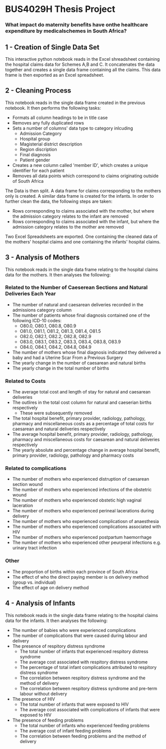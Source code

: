 # BUS4029H Thesis Project
### What impact do maternity benefits have onthe healthcare expenditure by medicalschemes in South Africa?

## 1 - Creation of Single Data Set
This interactive python notebook reads in the Excel shreadsheet containing the hospital claims data for Schemes A,B and C. It concatenates the data together and creates a single data frame containing all the claims. This data frame is then exported as an Excel spreadsheet.

## 2 - Cleaning Process
This notebook reads in the single data frame created in the previous notebook. It then performs the following tasks:
- Formats all column headings to be in title case
- Removes any fully duplicated rows 
- Sets a number of columns' data type to category inlcuding
    - Admission Category 
    - Hospital group
    - Magisterial district description
    - Region discription
    - Final diagnosis
    - Patient gender
- Creates a new column called 'member ID', which creates a unique identifier for each patient
- Removes all data points which correspond to claims originating outside of South Africa

The Data is then split. A data frame for claims corresponding to the mothers only is created. A similar data frame is created for the infants. In order to further clean the data, the following steps are taken: 
- Rows corresponding to claims associated with the mother, but where the admission category relates to the infant are removed
- Rows corresponding to claims associated with the infant, but where the admission category relates to the mother are removed

Two Excel Spreadsheets are exported. One containing the cleaned data of the mothers' hospital claims and one containing the infants' hospital claims.

## 3 - Analysis of Mothers
This notebook reads in the single data frame relating to the hospital claims data for the mothers. It then analyses the following:

### Related to the Number of Caeserean Sections and Natural Deliveries Each Year
- The number of natural and caesarean deliveries recorded in the admissions category column 
- The number of patients whose final diagnosis contained one of the following ICD-10 codes:
    - O80.0, O80.1, O80.8, O80.9
    - O81.0, O81.1, O81.2, O81.3, O81.4, O81.5
    - O82.0, O82.1, O82.2, O82.8, O82.9
    - O83.0, O83.1, O83.2, O83.3, O83.4, O83.8, O83.9
    - O84.0, O84.1, O84.2, O84.8, O84.9
- The number of mothers whose final diagnosis indicated they delivered a baby and had a Uterine Scar From a Previous Surgery   
- The yearly change in the number of caesarean and natural births
- The yearly change in the total number of births

### Related to Costs 
- The average total cost and length of stay for natural and caesarean deliveries
- The outlires in the total cost column for natural and caeserian births respectively
    - These were subsequently removed
- The total hospital benefit, primary provider, radiology, pathology, pharmacy and miscellaneous costs as a percentage of total costs for caesarean and natural deliveries respectively 
- The average hospital benefit, primary provider, radiology, pathology, pharmacy and miscellaneous costs for caesarean and natural deliveries respectively 
- The yearly absolute and percentage change in average hospital benefit, primary provider, radiology, pathology and pharmacy costs

### Related to complications
- The number of mothers who experienced distruption of caesarean section wound 
- The number of mothers who experienced infections of the obstetric wound 
- The number of mothers who experienced obstetic high vaginal laceration
- The number of mothers who experienced perineal lacerations during delivery 
- The number of mothers who experienced complicatiosn of anaesthesia
- The number of mothers who experienced complications associated with HIV 
- The number of mothers who experienced postpartum haemorrhage 
- The number of mothers who experienced other peurperal infections e.g. urinary tract infection 

### Other 
- The proportion of births within each province of South Africa 
- The effect of who the direct paying member is on delivery method (group vs. individual)
- The effect of age on delivery method 

## 4 - Analysis of Infants
This notebook reads in the single data frame relating to the hospital claims data for the infants. It then analyses the following:

- The number of babies who were experienced complications
- The number of complications that were caused during labour and delivery
- The presence of respitory distress syndrome 
    - The total number of infants that experienced respitory distress syndrome
    - The average cost associated with respitory distress syndrome 
    - The percentage of total infant complications attributed to respitory distress syndrome
    - The correlation between respitory distress syndrome and the method of delivery
    - The correlation between respitory distress syndrome and pre-term labour without delivery 
- The presence of HIV
    - The total number of infants that were exposed to HIV
    - The average cost associated with complications of infants that were exposed to HIV
- The presence of feeding problems 
    - The total number of infants who experienced feeding problems 
    - The average cost of infant feeding problems 
    - The correlation between feeding problems and the method of delivery


